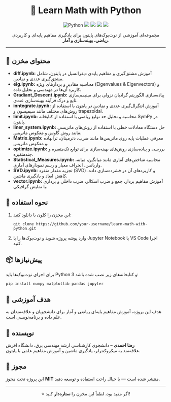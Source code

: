 <!-- README.md -->
<h1 align="center">📘 Learn Math with Python</h1>

<p align="center">
  <img src="https://img.shields.io/badge/Python-3.10-blue?logo=python" alt="Python">
  <img src="https://img.shields.io/badge/Jupyter-Notebook-orange?logo=jupyter">
  <img src="https://img.shields.io/badge/License-MIT-green?style=flat-square">
  <img src="https://img.shields.io/badge/Author-Reza%20Ahmadi-blueviolet?style=flat-square&logo=github">
  <img src="https://img.shields.io/badge/Field-Digital%20Electronics-orange?style=flat-square&logo=semver">
  
</p>

<p align="center">
  مجموعه‌ای آموزشی از نوت‌بوک‌های پایتون برای یادگیری مفاهیم پایه‌ای و کاربردی <strong>ریاضی، بهینه‌سازی و آمار</strong>.
</p>

<hr>

<h2>📂 محتوای مخزن</h2>
<ul>
  <li><strong>diff.ipynb:</strong> آموزش مشتق‌گیری و مفاهیم پایه‌ی دیفرانسیل در پایتون، شامل مشتق‌گیری عددی و نمادین.</li>
  <li><strong>eig.ipynb:</strong> محاسبه مقادیر و بردارهای ویژه (Eigenvalues & Eigenvectors) و کاربرد آن‌ها در مهندسی و تحلیل داده.</li>
  <li><strong>Gradiant_Descent.ipynb:</strong> پیاده‌سازی الگوریتم گرادیان نزولی برای مینیمم‌سازی تابع و درک فرآیند بهینه‌سازی عددی.</li>
  <li><strong>inntegrate.ipynb:</strong> آموزش انتگرال‌گیری عددی و نمادین در پایتون با استفاده از روش‌های مختلف مانند سیمپسون و trapezoidal.</li>
  <li><strong>limit.ipynb:</strong> محاسبه و تحلیل حد توابع ریاضی با استفاده از کتابخانه SymPy در پایتون.</li>
  <li><strong>liner_system.ipynb:</strong> حل دستگاه معادلات خطی با استفاده از روش‌های ماتریسی مانند روش گاوس و معکوس ماتریس.</li>
  <li><strong>Matrix.ipynb:</strong> معرفی عملیات پایه روی ماتریس‌ها مانند ضرب، دترمینان، ترانهاده و معکوس ماتریس.</li>
  <li><strong>optimize.ipynb:</strong> بررسی و پیاده‌سازی روش‌های بهینه‌سازی برای توابع تک‌متغیره و چندمتغیره.</li>
  <li><strong>Statistical_Measures.ipynb:</strong> محاسبه شاخص‌های آماری مانند میانگین، میانه، واریانس، انحراف معیار و رسم نمودارهای آماری.</li>
  <li><strong>SVD.ipynb:</strong> تجزیه مقدار منفرد (SVD) و کاربردهای آن در فشرده‌سازی داده، کاهش ابعاد و یادگیری ماشین.</li>
  <li><strong>vector.ipynb:</strong> آموزش مفاهیم بردار، جمع و ضرب اسکالر، ضرب داخلی و برداری با نمایش گرافیکی.</li>
</ul>

<h2>🚀 نحوه استفاده</h2>
<ol>
  <li>این مخزن را کلون یا دانلود کنید:
    <pre><code>git clone https://github.com/your-username/learn-math-with-python.git</code></pre>
  </li>
  <li>وارد پوشه پروژه شوید و نوت‌بوک‌ها را با Jupyter Notebook یا VS Code اجرا کنید.</li>
</ol>

<h2>📦 پیش‌نیازها</h2>
<p>برای اجرای نوت‌بوک‌ها باید Python 3 و کتابخانه‌های زیر نصب شده باشد:</p>
<pre><code>pip install numpy matplotlib pandas jupyter</code></pre>

<h2>🎯 هدف آموزشی</h2>
<p>هدف این پروژه، آموزش مفاهیم پایه‌ای ریاضی و آمار برای دانشجویان و علاقه‌مندان به علم داده و برنامه‌نویسی است.</p>

<h2>🧠 نویسنده</h2>
<p>
  <strong>رضا احمدی</strong> – دانشجوی کارشناسی ارشد مهندسی برق، دانشگاه افرش <br>
  علاقه‌مند به میکروکنترلر، یادگیری ماشین و آموزش مفاهیم علمی با پایتون.
</p>

<h2>📜 مجوز</h2>
<p>این پروژه تحت مجوز <strong>MIT</strong> منتشر شده است — با خیال راحت استفاده و توسعه دهید.</p>

<hr>
<p align="center">⭐️ اگر مفید بود، لطفاً این مخزن را <strong>ستاره‌دار</strong> کنید!</p>
